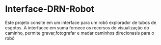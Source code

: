 # Interface-DRN-Robot
Este projeto consite em um interface para um robô explorador de tubos de esgotos.
A interfacce em suma fornece os recorsos de visualização do caminho, permite gravar,fotografar e madar caminhos direcionasis para o robô 
